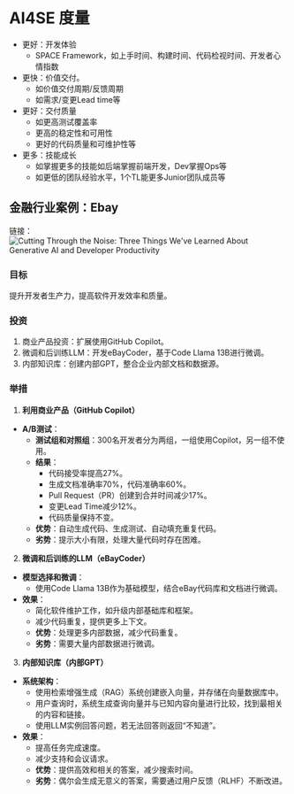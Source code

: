 # AI4SE 度量

- 更好：开发体验
    - SPACE Framework，如上手时间、构建时间、代码检视时间、开发者心情指数
- 更快：价值交付。
    - 如价值交付周期/反馈周期
    - 如需求/变更Lead time等
- 更好：交付质量
    - 如更高测试覆盖率
    - 更高的稳定性和可用性
    - 更好的代码质量和可维护性等
- 更多：技能成长
    - 如掌握更多的技能如后端掌握前端开发，Dev掌握Ops等
    - 如更低的团队经验水平，1个TL能更多Junior团队成员等

## 金融行业案例：Ebay

链接：![Cutting Through the Noise: Three Things We've Learned About Generative AI and Developer Productivity](https://innovation.ebayinc.com/tech/features/cutting-through-the-noise-three-things-weve-learned-about-generative-ai-and-developer-productivity/)

### 目标

提升开发者生产力，提高软件开发效率和质量。

### 投资

1. 商业产品投资：扩展使用GitHub Copilot。
2. 微调和后训练LLM：开发eBayCoder，基于Code Llama 13B进行微调。
3. 内部知识库：创建内部GPT，整合企业内部文档和数据源。

### 举措

1. **利用商业产品（GitHub Copilot）**

- **A/B测试**：
    - **测试组和对照组**：300名开发者分为两组，一组使用Copilot，另一组不使用。
    - **结果**：
        - 代码接受率提高27%。
        - 生成文档准确率70%，代码准确率60%。
        - Pull Request（PR）创建到合并时间减少17%。
        - 变更Lead Time减少12%。
        - 代码质量保持不变。
    - **优势**：自动生成代码、生成测试、自动填充重复代码。
    - **劣势**：提示大小有限，处理大量代码时存在困难。

2. **微调和后训练的LLM（eBayCoder）**

- **模型选择和微调**：
    - 使用Code Llama 13B作为基础模型，结合eBay代码库和文档进行微调。
- **效果**：
    - 简化软件维护工作，如升级内部基础库和框架。
    - 减少代码重复，提供更多上下文。
    - **优势**：处理更多内部数据，减少代码重复。
    - **劣势**：需要大量内部数据进行微调。

3. **内部知识库（内部GPT）**

- **系统架构**：
    - 使用检索增强生成（RAG）系统创建嵌入向量，并存储在向量数据库中。
    - 用户查询时，系统生成查询向量并与已知内容向量进行比较，找到最相关的内容和链接。
    - 使用LLM实例回答问题，若无法回答则返回“不知道”。
- **效果**：
    - 提高任务完成速度。
    - 减少支持和会议请求。
    - **优势**：提供高效和相关的答案，减少搜索时间。
    - **劣势**：偶尔会生成无意义的答案，需要通过用户反馈（RLHF）不断改进。
